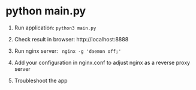 # python main.py

1. Run application:
```python3 main.py```

2. Check result in browser:
http://localhost:8888

3. Run nginx server: 
```  nginx -g 'daemon off;'  ```

5. Add your configuration in nginx.conf to adjust nginx as a reverse proxy server

5. Troubleshoot the app 
